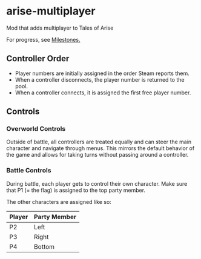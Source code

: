 # arise-multiplayer
Mod that adds multiplayer to Tales of Arise

For progress, see [Milestones.](https://github.com/EusthEnoptEron/arise-multiplayer/milestones)


## Controller Order

- Player numbers are initially assigned in the order Steam reports them.
- When a controller disconnects, the player number is returned to the pool.
- When a controller connects, it is assigned the first free player number.

## Controls
### Overworld Controls

Outside of battle, all controllers are treated equally and can steer the main character and navigate through menus.
This mirrors the default behavior of the game and allows for taking turns without passing around a controller.

### Battle Controls

During battle, each player gets to control their own character. Make sure that P1 (= the flag) is assigned to the top party member.

The other characters are assigned like so:

| Player | Party Member |
| ------ | ------------ |
| P2     | Left  |
| P3     | Right |
| P4     | Bottom |
